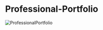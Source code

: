 # Professional-Portfolio
![ProfessionalPortfolio](https://github.com/lokesh-immandi/Professional-Portfolio/assets/63138397/1b5a4198-3ca1-4a45-ad9a-1a7921b98fa9)
